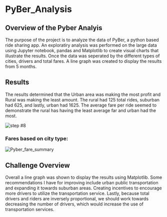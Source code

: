 # PyBer_Analysis

## Overview of the Pyber Analyis
The purpose of the project is to analyze the data of PyBer, a python based ride sharing app. An exploratiry analysis was performed on the large data using Jupyter notebook, pandas and Matplotlib to create visual charts that illustrate the results. Once the data was seperated by the different types of cities, drivers and total fares. A line graph was created to display the results from 5 months. 

## Results

The results determined that the Urban area was making the most profit and Rural was making the least amount. The rural had 125 total rides, suburban had 625, and lastly, urban had 1625. The average fare per ride seemed to demonstrate the rural has having the least average far and urban had the most. 

![step #8](https://user-images.githubusercontent.com/95547517/151305563-8160a140-1cb7-4842-a30f-6907696f6ce3.PNG)

### Fares based on city type:

![Pyber_fare_summary](https://user-images.githubusercontent.com/95547517/151299086-66e3c2ad-a348-4c57-b9ca-e760da2a09e4.png)


## Challenge Overview

Overall a line graph was shown to display the results using Matplotlib. Some recommendations I have for improving include urban public transportation and expanding it towards suburban areas. Creating incentives to encourage more drivers to utilize the transportation service. Lastly, because total drivers and riders are inversely proportional, we should work towards decreasing the number of drivers, which would increase the use of transportation services.
